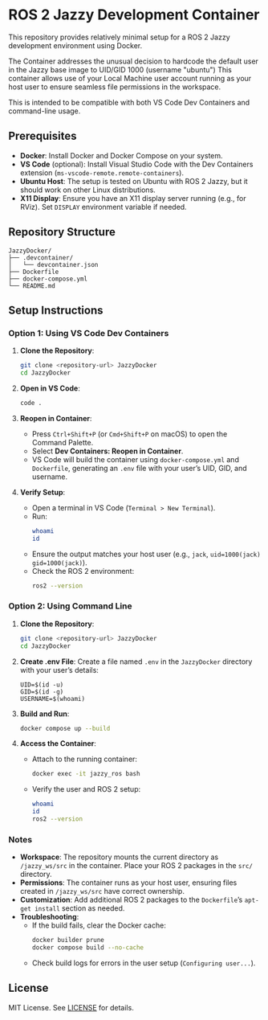 # ROS 2 Jazzy Development Container

This repository provides relatively minimal setup for a ROS 2 Jazzy development environment using Docker.

The Container addresses the unusual decision to hardcode the default user in the Jazzy base image to UID/GID 1000 (username "ubuntu") This container allows use of your Local Machine user account running as your host user to ensure seamless file permissions in the workspace.

This is intended to be compatible with both VS Code Dev Containers and command-line usage.

## Prerequisites

- **Docker**: Install Docker and Docker Compose on your system.
- **VS Code** (optional): Install Visual Studio Code with the Dev Containers extension (`ms-vscode-remote.remote-containers`).
- **Ubuntu Host**: The setup is tested on Ubuntu with ROS 2 Jazzy, but it should work on other Linux distributions.
- **X11 Display**: Ensure you have an X11 display server running (e.g., for RViz). Set `DISPLAY` environment variable if needed.

## Repository Structure

```
JazzyDocker/
├── .devcontainer/
│   └── devcontainer.json
├── Dockerfile
├── docker-compose.yml
└── README.md
```

## Setup Instructions

### Option 1: Using VS Code Dev Containers

1. **Clone the Repository**:
   ```bash
   git clone <repository-url> JazzyDocker
   cd JazzyDocker
   ```

2. **Open in VS Code**:
   ```bash
   code .
   ```

3. **Reopen in Container**:
   - Press `Ctrl+Shift+P` (or `Cmd+Shift+P` on macOS) to open the Command Palette.
   - Select **Dev Containers: Reopen in Container**.
   - VS Code will build the container using `docker-compose.yml` and `Dockerfile`, generating an `.env` file with your user’s UID, GID, and username.

4. **Verify Setup**:
   - Open a terminal in VS Code (`Terminal > New Terminal`).
   - Run:
     ```bash
     whoami
     id
     ```
   - Ensure the output matches your host user (e.g., `jack`, `uid=1000(jack) gid=1000(jack)`).
   - Check the ROS 2 environment:
     ```bash
     ros2 --version
     ```

### Option 2: Using Command Line

1. **Clone the Repository**:
   ```bash
   git clone <repository-url> JazzyDocker
   cd JazzyDocker
   ```

2. **Create .env File**:
   Create a file named `.env` in the `JazzyDocker` directory with your user’s details:
   ```env
   UID=$(id -u)
   GID=$(id -g)
   USERNAME=$(whoami)
   ```

3. **Build and Run**:
   ```bash
   docker compose up --build
   ```

4. **Access the Container**:
   - Attach to the running container:
     ```bash
     docker exec -it jazzy_ros bash
     ```
   - Verify the user and ROS 2 setup:
     ```bash
     whoami
     id
     ros2 --version
     ```

### Notes

- **Workspace**: The repository mounts the current directory as `/jazzy_ws/src` in the container. Place your ROS 2 packages in the `src/` directory.
- **Permissions**: The container runs as your host user, ensuring files created in `/jazzy_ws/src` have correct ownership.
- **Customization**: Add additional ROS 2 packages to the `Dockerfile`’s `apt-get install` section as needed.
- **Troubleshooting**:
  - If the build fails, clear the Docker cache:
    ```bash
    docker builder prune
    docker compose build --no-cache
    ```
  - Check build logs for errors in the user setup (`Configuring user...`).

## License

MIT License. See [LICENSE](LICENSE) for details.
